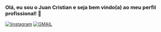 ### Olá, eu sou o Juan Cristian e seja bem vindo(a) ao meu perfil profissional! 🧛
[![Iinstagram](https://img.shields.io/badge/Instagram-E4405F?style=for-the-badge&logo=instagram&logoColor=white)](https://instagram.com/crxstvxn)
[![GMAIL](https://img.shields.io/badge/Gmail-D14836?style=for-the-badge&logo=gmail&logoColor=white)](crxstvxn@hotmail.com)
